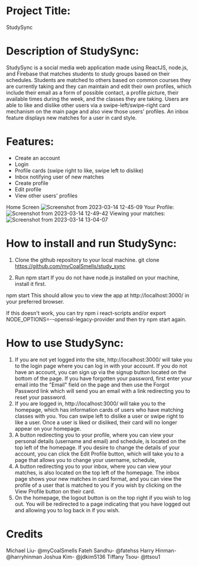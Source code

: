 # Project Title:
StudySync

# Description of StudySync:

StudySync is a social media web application made using ReactJS, node.js, and Firebase that matches students to study groups based on their schedules. Students are matched to others based on common courses they are currently taking and they can maintain and edit their own profiles, which include their email as a form of possible contact, a profile picture, their available times during the week, and the classes they are taking. Users are able to like and dislike other users via a swipe-left/swipe-right card mechanism on the main page and also view those users' profiles. An inbox feature displays new matches for a user in card style.

# Features:

* Create an account
* Login
* Profile cards (swipe right to like, swipe left to dislike)
* Inbox notifying user of new matches
* Create profile
* Edit profile
* View other users' profiles

Home Screen
![Screenshot from 2023-03-14 12-45-09](https://user-images.githubusercontent.com/104878259/225120088-f462d55e-1b7f-4d71-83d3-6de307f1feb8.png)
Your Profile:
![Screenshot from 2023-03-14 12-49-42](https://user-images.githubusercontent.com/104878259/225120411-507441ef-3da6-4b0d-988b-96d0d8737624.png)
Viewing your matches:
![Screenshot from 2023-03-14 13-04-07](https://user-images.githubusercontent.com/104878259/225123613-f95d487e-4a57-449e-960e-ea95cbc35cf4.png)

# How to install and run StudySync:
1. Clone the github repository to your local machine.
git clone https://github.com/myCoalSmells/study_sync

2. Run npm start
If you do not have node.js installed on your machine, install it first.

npm start
This should allow you to view the app at http://localhost:3000/ in your preferred browser.

If this doesn't work, you can try npm i react-scripts
and/or export NODE_OPTIONS=--openssl-legacy-provider
and then try npm start again.

# How to use StudySync:
1. If you are not yet logged into the site, http://localhost:3000/ will take you to the login page where you can log in with your account. If you do not have an account, you can sign up via the signup button located on the bottom of the page. If you have forgotten your password, first enter your email into the "Email" field on the page and then use the Forgot Password link which will send you an email with a link redirecting you to reset your password.
2. If you are logged in, http://localhost:3000/ will take you to the homepage, which has information cards of users who have matching classes with you. You can swipe left to dislike a user or swipe right to like a user. Once a user is liked or disliked, their card will no longer appear on your homepage.
3. A button redirecting you to your profile, where you can view your personal details (username and email) and schedule, is located on the top left of the homepage. If you desire to change the details of your account, you can click the Edit Profile button, which will take you to a page that allows you to change your username, schedule,
4. A button redirecting you to your inbox, where you can view your matches, is also located on the top left of the homepage. The inbox page shows your new matches in card format, and you can view the profile of a user that is matched to you if you wish by clicking on the View Profile button on their card.
5. On the homepage, the logout button is on the top right if you wish to log out. You will be redirected to a page indicating that you have logged out and allowing you to log back in if you wish.

# Credits
Michael Liu- @myCoalSmells
Fateh Sandhu- @fatehss
Harry Hinman- @harryhinman
Joshua Kim- @jdkim5136
Tiffany Tsou- @ttsou1